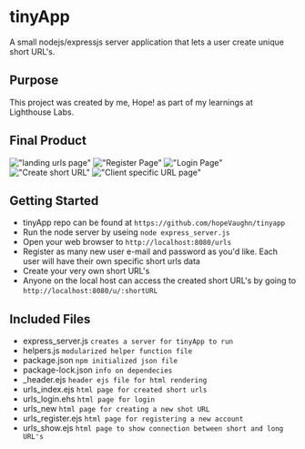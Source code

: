 # tinyApp

A small nodejs/expressjs server application that lets a user create unique short URL's.

## Purpose

This project was created by me, Hope! as part of my learnings at Lighthouse Labs.

## Final Product

!["landing urls page"]('https://github.com/hopeVaughn/tinyapp/blob/master/landing.png')
!["Register Page"]('https://github.com/hopeVaughn/tinyapp/blob/master/register.png?raw=true')
!["Login Page"]('https://github.com/hopeVaughn/tinyapp/blob/master/login.png?raw=true')
!["Create short URL"]('https://github.com/hopeVaughn/tinyapp/blob/master/create.png?raw=true')
!["Client specific URL page"]('https://github.com/hopeVaughn/tinyapp/blob/master/savedURLS.png?raw=true')

## Getting Started

- tinyApp repo can be found at `https://github.com/hopeVaughn/tinyapp`
- Run the node server by useing `node express_server.js`
- Open your web browser to `http://localhost:8080/urls`
- Register as many new user e-mail and password as you'd like. Each user will have their own specific short urls data
- Create your very own short URL's
- Anyone on the local host can access the created short URL's by going to `http://localhost:8080/u/:shortURL`

## Included Files

- express_server.js `creates a server for tinyApp to run`
- helpers.js `modularized helper function file`
- package.json `npm initialized json file`
- package-lock.json `info on dependecies`
- \_header.ejs `header ejs file for html rendering`
- urls_index.ejs `html page for created short urls`
- urls_login.ehs `html page for login`
- urls_new `html page for creating a new shot URL`
- urls_register.ejs `html page for registering a new account`
- urls_show.ejs `html page to show connection between short and long URL's`
